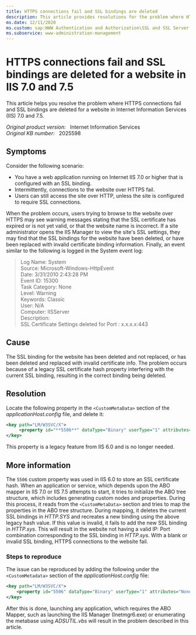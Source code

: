 ```yaml
---
title: HTTPS connections fail and SSL bindings are deleted
description: This article provides resolutions for the problem where HTTPS connections fail and SSL bindings are deleted for a website in IIS 7.0 and 7.5.
ms.date: 12/11/2020
ms.custom: sap:WWW Authentication and Authorization\SSL and SSL Server certificates
ms.subservice: www-administration-management
---
```

# HTTPS connections fail and SSL bindings are deleted for a website in IIS 7.0 and 7.5

This article helps you resolve the problem where HTTPS connections fail and SSL bindings are deleted for a website in Internet Information Services (IIS) 7.0 and 7.5.

_Original product version:_ &nbsp; Internet Information Services  
_Original KB number:_ &nbsp; 2025598

## Symptoms

Consider the following scenario:

- You have a web application running on Internet IIS 7.0 or higher that is configured with an SSL binding.  
- Intermittently, connections to the website over HTTPS fail.  
- Users can still access the site over HTTP, unless the site is configured to require SSL connections.

When the problem occurs, users trying to browse to the website over HTTPS may see warning messages stating that the SSL certificate has expired or is not yet valid, or that the website name is incorrect. If a site administrator opens the IIS Manager to view the site's SSL settings, they may find that the SSL bindings for the website have been deleted, or have been replaced with invalid certificate binding information. Finally, an event similar to the following is logged in the System event log:

> Log Name:      System  
Source:          Microsoft-Windows-HttpEvent  
Date:              3/31/2010 2:43:28 PM  
Event ID:         15300  
Task Category: None  
Level:             Warning  
Keywords:      Classic  
User:             N/A  
Computer:      IISServer  
Description:  
SSL Certificate Settings deleted for Port : x.x.x.x:443  

## Cause

The SSL binding for the website has been deleted and not replaced, or has been deleted and replaced with invalid certificate info.  The problem occurs because of a legacy SSL certificate hash property interfering with the current SSL binding, resulting in the correct binding being deleted.

## Resolution

Locate the following property in the `<CustomMetaData>` section of the *applicationHost.config* file, and delete it:

```xml
<key path="LM/W3SVC/X">
     <property id="**5506**" dataType="Binary" userType="1" attributes="None" value="oXiHOzFAMOF0YxIuI7soWvDFEzg=" />
</key>
```

This property is a legacy feature from IIS 6.0 and is no longer needed.

## More information

The `5506` custom property was used in IIS 6.0 to store an SSL certificate hash. When an application or service, which depends upon the ABO mapper in IIS 7.0 or IIS 7.5 attempts to start, it tries to initialize the ABO tree structure, which includes generating custom nodes and properties. During this process, it reads from the `<CustomMetaData>` section and tries to map the properties in the ABO tree structure. During mapping, it deletes the current SSL bindings in *HTTP.SYS* and recreates a new binding using the above legacy hash value. If this value is invalid, it fails to add the new SSL binding in *HTTP.sys*.  This will result in the website not having a valid IP: Port combination corresponding to the SSL binding in *HTTP.sys*.  With a blank or invalid SSL binding, HTTPS connections to the website fail.

### Steps to reproduce

The issue can be reproduced by adding the following under the `<CustomMetadata>` section of the *applicationHost.config* file:

```xml
<key path="LM/W3SVC/X">
    <property id="5506" dataType="Binary" userType="1" attributes="None" value="oXiHOzFAMOF0YxIuI7soWvDFEzg=" />
</key>
```

After this is done, launching any application, which requires the ABO Mapper, such as launching the IIS Manager (Inetmgr6.exe) or enumerating the metabase using *ADSUTIL.vbs* will result in the problem described in this article.
